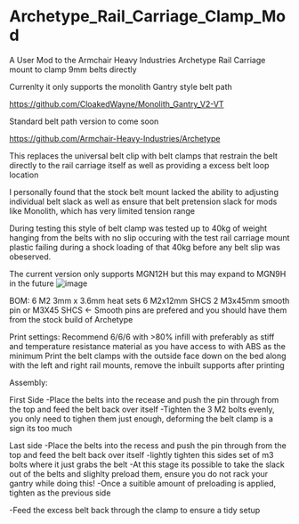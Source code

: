 # Archetype_Rail_Carriage_Clamp_Mod
A User Mod to the Armchair Heavy Industries Archetype Rail Carriage mount to clamp 9mm belts directly 

Currenlty it only supports the monolith Gantry style belt path

https://github.com/CloakedWayne/Monolith_Gantry_V2-VT

Standard belt path version to come soon

https://github.com/Armchair-Heavy-Industries/Archetype

This replaces the universal belt clip with belt clamps that restrain the belt directly to the rail carriage itself as well as providing a excess belt loop location

I personally found that the stock belt mount lacked the ability to adjusting individual belt slack as well as ensure that belt pretension slack for mods like Monolith, which has very limited tension range

During testing this style of belt clamp was tested up to 40kg of weight hanging from the belts with no slip occuring with the test rail carriage mount plastic failing during a shock loading of that 40kg before any belt slip was obeserved.

The current version only supports MGN12H but this may expand to MGN9H in the future 
![image](https://github.com/Thescarecow/Archetype_Rail_Carriage_Clamp_Mod/assets/148969384/5477a4ad-cc65-496d-adfc-6ceb5ca58e95)


BOM:
6  M2 3mm x 3.6mm heat sets
6  M2x12mm SHCS
2  M3x45mm smooth pin or M3X45 SHCS  <- Smooth pins are prefered and you should have them from the stock build of Archetype

Print settings:
Recommend 6/6/6 with >80% infill with preferably as stiff and temperature resistance material as you have access to with ABS as the minimum
Print the belt clamps with the outside face down on the bed along with the left and right rail mounts, remove the inbuilt supports after printing

Assembly:

First Side
-Place the belts into the recease and push the pin through from the top and feed the belt back over itself
-Tighten the 3 M2 bolts evenly, you only need to tighen them just enough, deforming the belt clamp is a sign its too much

Last side
-Place the belts into the recess and push the pin through from the top and feed the belt back over itself
-lightly tighten this sides set of m3 bolts where it just grabs the belt
-At this stage its possible to take the slack out of the belts and slighlty preload them, ensure you do not rack your gantry while doing this!
-Once a suitible amount of preloading is applied, tighten as the previous side

-Feed the excess belt back through the clamp to ensure a tidy setup

